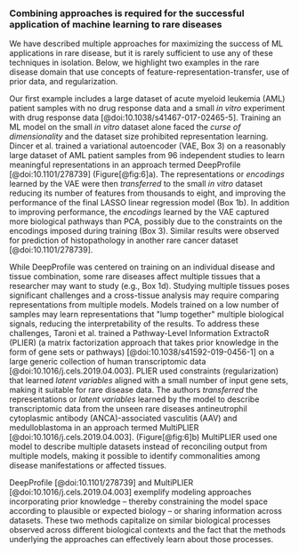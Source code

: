 ### Combining approaches is required for the successful application of machine learning to rare diseases

We have described multiple approaches for maximizing the success of ML applications in rare disease, but it is rarely sufficient to use any of these techniques in isolation.
Below, we highlight two  examples in the rare disease domain that use concepts of feature-representation-transfer, use of prior data, and regularization.

Our first example includes a large dataset of acute myeloid leukemia (AML) patient samples with no drug response data and a small _in vitro_ experiment with drug response data [@doi:10.1038/s41467-017-02465-5].
Training an ML model on the small _in vitro_ dataset alone faced the _curse of dimensionality_ and the dataset size prohibited representation learning.
Dincer et al. trained a variational autoencoder (VAE, Box 3) on a reasonably large dataset of AML patient samples from 96 independent studies to learn meaningful representations in an approach termed DeepProfile [@doi:10.1101/278739] (Figure[@fig:6]a).
The representations or _encodings_ learned by the VAE were then _transferred_ to the small _in vitro_ dataset reducing its number of features from thousands to eight, and improving the performance of the final LASSO linear regression model (Box 1b).
In addition to improving performance, the _encodings_ learned by the VAE captured more biological pathways than PCA, possibly due to the constraints on the encodings imposed during training (Box 3).
Similar results were observed for prediction of histopathology in another rare cancer dataset [@doi:10.1101/278739].

While DeepProfile was centered on training on an individual disease and tissue combination, some rare diseases affect multiple tissues that a researcher may want to study (e.g., Box 1d).
Studying multiple tissues poses significant challenges and a cross-tissue analysis may require comparing representations from multiple models.
Models trained on a low number of samples may learn representations that "lump together" multiple biological signals, reducing the interpretability of the results.
To address these challenges, Taroni et al. trained a Pathway-Level Information ExtractoR (PLIER) (a matrix factorization approach that takes prior knowledge in the form of gene sets or pathways) [@doi:10.1038/s41592-019-0456-1] on a large generic collection of human transcriptomic data [@doi:10.1016/j.cels.2019.04.003].
PLIER used constraints (regularization) that learned _latent variables_ aligned with a small number of input gene sets, making it suitable for rare disease data.
The authors _transferred_ the representations or _latent variables_ learned by the model to describe transcriptomic data from the unseen rare diseases antineutrophil cytoplasmic antibody (ANCA)-associated vasculitis (AAV) and medulloblastoma in an approach termed MultiPLIER [@doi:10.1016/j.cels.2019.04.003]. (Figure[@fig:6]b)
MultiPLIER used one model to describe multiple datasets instead of reconciling output from multiple models, making it possible to identify commonalities among disease manifestations or affected tissues.

DeepProfile [@doi:10.1101/278739] and MultiPLIER [@doi:10.1016/j.cels.2019.04.003] exemplify modeling approaches incorporating prior knowledge – thereby constraining the model space according to plausible or expected biology – or sharing information across datasets.
These two methods capitalize on similar biological processes observed across different biological contexts and the fact that the methods underlying the approaches can effectively learn about those processes.
